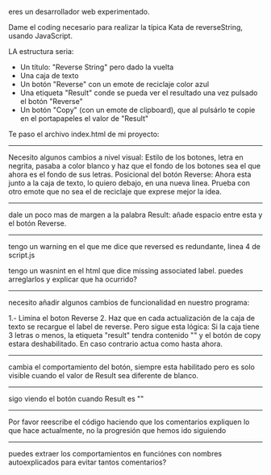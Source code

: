eres un desarrollador web experimentado.

Dame el coding necesario para realizar la típica Kata de reverseString, usando JavaScript.

LA estructura seria:
- Un título: "Reverse String" pero dado la vuelta
- Una caja de texto
- Un botón "Reverse" con un emote de reciclaje color azul
- Una etiqueta "Result" conde se pueda ver el resultado una vez pulsado el botón "Reverse"
- Un botón "Copy" (con un emote de clipboard), que al pulsárlo te copie en el portapapeles el valor de "Result"

Te paso el archivo index.html de mi proyecto:

<!DOCTYPE html>
<html lang="en">
<head>
    <meta charset="UTF-8">
    <meta name="viewport" content="width=device-width, initial-scale=1.0">
    <title>Reverse String</title>    
</head>
<body>
<script src="script.js"></script>
</body>
</html> 


--------------------------

Necesito algunos cambios a nivel visual:
Estilo de los botones, letra en negrita, pasaba a color blanco y haz que el fondo de los botones sea el que ahora es el fondo de sus letras.
Posicional del botón Reverse:
Ahora esta junto a la caja de texto, lo quiero debajo, en una nueva linea.
Prueba con otro emote que no sea el de reciclaje que exprese mejor la idea.

---------------------------

dale un poco mas de margen a la palabra Result: añade espacio entre esta y el botón Reverse.

---------------------------

tengo un warning en el que me dice que reversed es redundante, linea 4 de script.js

tengo un wasnint en el html  que dice missing associated label. puedes arreglarlos y explicar que ha ocurrido?

---------------------------

necesito añadir algunos cambios de funcionalidad en nuestro programa:

1.- Limina el boton Reverse
2. Haz que en cada actualización de la caja de texto se recargue el label de reverse. Pero sigue esta lógica:
   Si la caja tiene 3 letras o menos, la etiqueta "result" tendra contenido "" y el botón de copy estara deshabilitado.
   En caso contrario actua como hasta ahora.

-----------------

cambia el comportamiento del botón, siempre esta habilitado pero es solo visible cuando el valor de Result sea diferente de blanco.

-------------------

sigo viendo el botón cuando Result es ""

---------------------

Por favor reescribe el código haciendo que los comentarios expliquen lo que hace actualmente, no la progresión que hemos ido siguiendo

--------------------

puedes extraer los comportamientos en funciónes con nombres autoexplicados para evitar tantos comentarios?
